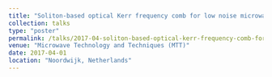 ```yaml
---
title: "Soliton-based optical Kerr frequency comb for low noise microwave generation"
collection: talks
type: "poster"
permalink: /talks/2017-04-soliton-based-optical-kerr-frequency-comb-for-low-noise-microwave-generation
venue: "Microwave Technology and Techniques (MTT)"
date: 2017-04-01
location: "Noordwijk, Netherlands"
---
```

